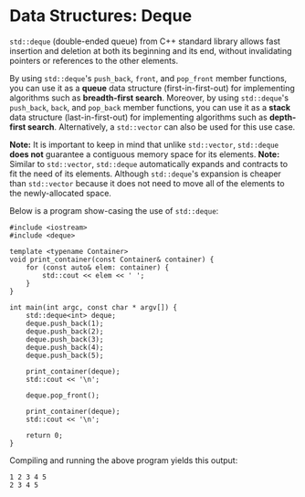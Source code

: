 # Data Structures: Deque

`std::deque` (double-ended queue) from C++ standard library allows fast insertion and deletion at both its beginning and its end, without invalidating pointers or references to the other elements.

By using `std::deque`'s `push_back`, `front`, and `pop_front` member functions, you can use it as a **queue** data structure (first-in-first-out) for implementing algorithms such as **breadth-first search**.
Moreover, by using `std::deque`'s `push_back`, `back`, and `pop_back` member functions, you can use it as a **stack** data structure (last-in-first-out) for implementing algorithms such as **depth-first search**. Alternatively, a `std::vector` can also be used for this use case.

**Note:** It is important to keep in mind that unlike `std::vector`, `std::deque` **does not** guarantee a contiguous memory space for its elements.
**Note:** Similar to `std::vector`, `std::deque` automatically expands and contracts to fit the need of its elements. Although `std::deque`'s expansion is cheaper than `std::vector` because it does not need to move all of the elements to the newly-allocated space.

Below is a program show-casing the use of `std::deque`:
```
#include <iostream>
#include <deque>

template <typename Container>
void print_container(const Container& container) {
    for (const auto& elem: container) {
        std::cout << elem << ' ';
    }
}

int main(int argc, const char * argv[]) {
    std::deque<int> deque;
    deque.push_back(1);
    deque.push_back(2);
    deque.push_back(3);
    deque.push_back(4);
    deque.push_back(5);

    print_container(deque);
    std::cout << '\n';

    deque.pop_front();

    print_container(deque);
    std::cout << '\n';

    return 0;
}
```

Compiling and running the above program yields this output:
```
1 2 3 4 5
2 3 4 5
```
